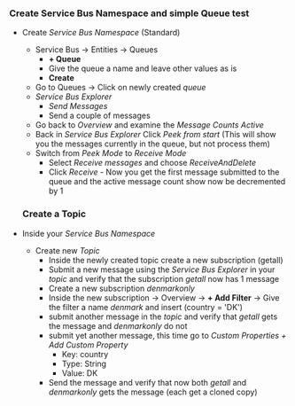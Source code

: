 
### Create Service Bus Namespace and simple Queue test

- Create *Service Bus Namespace* (Standard)
    - Service Bus -> Entities -> Queues
        - **+ Queue**
        - Give the queue a name and leave other values as is
        - **Create**
     - Go to Queues -> Click on newly created *queue*
     - *Service Bus Explorer*
       - *Send Messages*
       - Send a couple of messages
     - Go back to *Overview* and examine the *Message Counts* *Active*
     - Back in *Service Bus Explorer* Click *Peek from start*
         (This will show you the messages currently in the queue, but not process them)
     - Switch from *Peek Mode* to *Receive Mode*
         - Select *Receive messages* and choose *ReceiveAndDelete*
         - Click *Receive*
      - Now you get the first message submitted to the queue and the active message count show now be decremented by 1

  
  ### Create a Topic

 - Inside your *Service Bus Namespace*
     - Create new *Topic*
        - Inside the newly created topic create a new subscription (getall)
        - Submit a new message using the *Service Bus Explorer* in your *topic* and verify that the subscription *getall* now has 1 message
        - Create a new subscription *denmarkonly*
         - Inside the new subscription
             -> Overview -> **+ Add Filter** 
                -> Give the filter a name *denmark* and insert (country = 'DK')
        - submit another message in the *topic* and verify that *getall* gets the message and *denmarkonly* do not
        - submit yet another message, this time go to *Custom Properties* *+ Add Custom Property* 
             - Key: country
             - Type: String
             - Value: DK
        - Send the message and verify that now both *getall* and *denmarkonly* gets the message (each get a cloned copy)